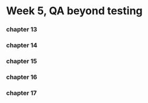 # Week 5, QA beyond testing

### chapter 13

### chapter 14

### chapter 15

### chapter 16

### chapter 17